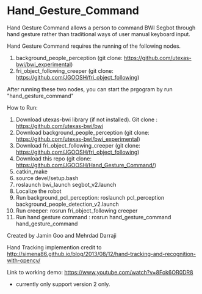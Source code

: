 # Hand_Gesture_Command

Hand Gesture Command allows a person to command BWI Segbot through hand gesture rather than traditional ways of 
user manual keyboard input.

Hand Gesture Command requires the running of the following nodes.
1. background_people_perception (git clone: https://github.com/utexas-bwi/bwi_experimental)
2. fri_object_following_creeper (git clone: https://github.com/JGOOSH/fri_object_following)

After running these two nodes, you can start the prgogram by run
"hand_gesture_command" 

How to Run: 
1. Download utexas-bwi library (if not installed). Git clone : https://github.com/utexas-bwi/bwi
2. Download background_people_perception (git clone: https://github.com/utexas-bwi/bwi_experimental)
3. Download fri_object_following_creeper (git clone: https://github.com/JGOOSH/fri_object_following)
4. Download this repo (git clone: https://github.com/JGOOSH/Hand_Gesture_Command/)
5. catkin_make
6. source devel/setup.bash
7. roslaunch bwi_launch segbot_v2.launch 
8. Localize the robot
9. Run background_pcl_perception: roslaunch pcl_perception background_people_detection_v2.launch
10. Run creeper: rosrun fri_object_following creeper
11. Run hand gesture command : rosrun hand_gesture_command hand_gesture_command

Created by Jamin Goo and Mehrdad Darraji

Hand Tracking implemention credit to http://simena86.github.io/blog/2013/08/12/hand-tracking-and-recognition-with-opencv/
	
Link to working demo: https://www.youtube.com/watch?v=8Fok6OR0DR8

* currently only support version 2 only. 
